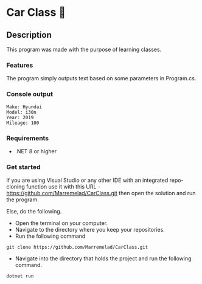 # Car Class 🚗

## Description
This program was made with the purpose of learning classes.

### Features
The program simply outputs text based on some parameters in Program.cs.

### Console output
```console
Make: Hyundai
Model: i30n
Year: 2019
Mileage: 100
```

### Requirements
* .NET 8 or higher

### Get started
If you are using Visual Studio or any other IDE with an integrated repo-cloning function use it with this URL - https://github.com/Marremelad/CarClass.git
then open the solution and run the program.

Else, do the following.
* Open the terminal on your computer.
* Navigate to the directory where you keep your repositories.
* Run the following command
```console
git clone https://github.com/Marremelad/CarClass.git    
```
* Navigate into the directory that holds the project and run the following command.
```console
dotnet run
```
